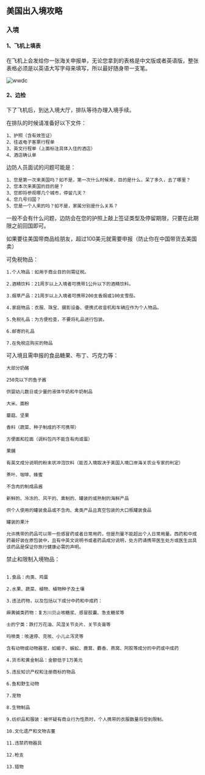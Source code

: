 ## 美国出入境攻略

### 入境

#### 1、飞机上填表


在飞机上会发给你一张海关申报单，无论您拿到的表格是中文版或者英语版，整张表格必须是以英语大写字母来填写，所以最好随身带一支笔。

![wwdc](https://leacodetop-server.oss-cn-hangzhou.aliyuncs.com/images/WWDC2018ZH/form.png)


#### 2、边检

下了飞机后，到达入境大厅，排队等待办理入境手续。

在排队的时候请准备好以下文件：

```
1、护照（含有效签证）
2、往返电子客票行程单
3、英文行程单（上面标注具体入住的酒店）
4、酒店确认单
```


边防人员面试的问题可能是：

```
1、您是第一次来美国吗？如不是，第一次什么时候来，目的是什么，呆了多久，去了哪里？
2、您本次来美国的目的是？
3、您即将参观哪几个城市，停留几天？
4、您几号归国？
5、您是一个人来的吗？如不是，家属分别是什么关系？
```
一般不会有什么问题，边防会在您的护照上敲上签证类型及停留期限，只要在此期限之前回国即可。


如果要往美国带商品给朋友，超过100美元就需要申报（防止你在中国带货去美国卖）

可免税物品：

```
1.个人物品：如用于商业目的则需征税。

2.酒精饮料：21周岁以上入境者可携带1公升以下的酒精饮料。

3.烟草产品：21周岁以上入境者可携带200支香烟或100支雪茄。

4.家庭物品：衣服、珠宝、摄影设备、便携式收音机和车辆应作为个人物品。

5.免税礼品：为方便检查，不要将礼品进行包装。

6.邮寄的礼品

7.在免税店购买的物品
```

可入境且需申报的食品糖果、布丁、巧克力等：

```
大部分奶酪

250克以下的鱼子酱

供婴幼儿数日或少量的液体牛奶和牛奶制品

大米、面粉

蘑菇、坚果

香料（蔬菜、种子制成的不可携带）

方便面和拉面（调料包内不能含有肉或蛋）

果脯

有英文成分说明的粉末状冲泡饮料（能否入境取决于美国入境口岸海关农业专家的判定）

茶叶、咖啡、蜂蜜

不含肉的制成品酱

新鲜的、冷冻的、风干的、熏制的、罐装的或熟制的海鲜产品

供个人使用的罐装食品或不含肉、禽类产品且真空包装的大口瓶罐装食品

罐装的果汁

允许携带的药品可以带一些感冒药或者日常用药，但是剂量不能超出个人日常用量。西药和中成药最好装在原包装中，且有中英文说明书或者药品成分说明，处方药请携带医生处方或医生出具该药品是保证你旅行健康必需的声明。

```

禁止和限制入境物品：

```

1.食品：肉类、鸡蛋

2.水果、蔬菜、植物、植物种子及土壤

3.违法药物，以及包括以下成分中药和中成药：

麻黄碱类药物：复方川贝止咳糖浆、感冒胶囊、急支糖浆等

士的宁类：跌打万花油、风湿关节炎片、关节炎膏等

吗啡类：咳速停、克咳、小儿止泻灵等

含有动物或动物器官，如蝎子、蜈蚣、鹿茸、麝香、燕窝、阿胶等成分的中药或中成药

4.货币和黄金制品：金额低于1万美元

5.违反知识产权和注册商标的物品

6.鱼和野生动物

7.宠物

8.生物制品

9.纺织品和服装：被怀疑有商业行为性质时，个人携带的衣服数量将受到限制。

10.文化遗产和文物古董

11.违禁药物器具

12.枪支

13.猎物

```



